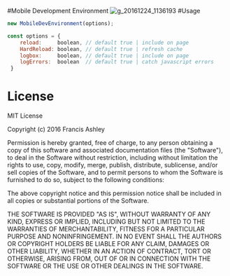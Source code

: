 #Mobile Development Environment
![g_20161224_1136193](https://cloud.githubusercontent.com/assets/12685308/21466968/70e23916-c9d3-11e6-96b4-1f82b9291f35.gif)
#Usage
```javascript
new MobileDevEnvironment(options);

const options = {
    reload:     boolean, // default true | include on page
    HardReload: boolean, // default true | refresh cache
    logbox:     boolean, // default true | include on page
    logErrors:  boolean  // default true | catch javascript errors
 }
```

# License

MIT License

Copyright (c) 2016 Francis Ashley

Permission is hereby granted, free of charge, to any person obtaining a copy
of this software and associated documentation files (the "Software"), to deal
in the Software without restriction, including without limitation the rights
to use, copy, modify, merge, publish, distribute, sublicense, and/or sell
copies of the Software, and to permit persons to whom the Software is
furnished to do so, subject to the following conditions:

The above copyright notice and this permission notice shall be included in all
copies or substantial portions of the Software.

THE SOFTWARE IS PROVIDED "AS IS", WITHOUT WARRANTY OF ANY KIND, EXPRESS OR
IMPLIED, INCLUDING BUT NOT LIMITED TO THE WARRANTIES OF MERCHANTABILITY,
FITNESS FOR A PARTICULAR PURPOSE AND NONINFRINGEMENT. IN NO EVENT SHALL THE
AUTHORS OR COPYRIGHT HOLDERS BE LIABLE FOR ANY CLAIM, DAMAGES OR OTHER
LIABILITY, WHETHER IN AN ACTION OF CONTRACT, TORT OR OTHERWISE, ARISING FROM,
OUT OF OR IN CONNECTION WITH THE SOFTWARE OR THE USE OR OTHER DEALINGS IN THE
SOFTWARE.
